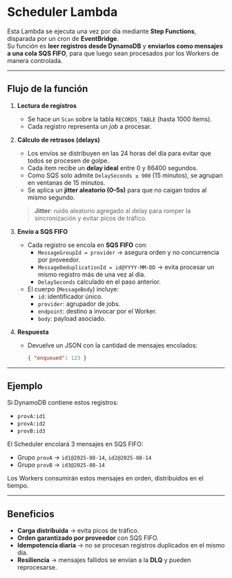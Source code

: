 # Scheduler Lambda

Esta Lambda se ejecuta una vez por día mediante **Step Functions**, disparada por un cron de **EventBridge**.  
Su función es **leer registros desde DynamoDB** y **enviarlos como mensajes a una cola SQS FIFO**, para que luego sean procesados por los Workers de manera controlada.

---

## Flujo de la función

1. **Lectura de registros**
    - Se hace un `Scan` sobre la tabla `RECORDS_TABLE` (hasta 1000 ítems).
    - Cada registro representa un *job* a procesar.

2. **Cálculo de retrasos (delays)**
    - Los envíos se distribuyen en las 24 horas del día para evitar que todos se procesen de golpe.
    - Cada item recibe un **delay ideal** entre 0 y 86400 segundos.
    - Como SQS solo admite `DelaySeconds ≤ 900` (15 minutos), se agrupan en ventanas de 15 minutos.
    - Se aplica un **jitter aleatorio (0–5s)** para que no caigan todos al mismo segundo.

   > **Jitter**: ruido aleatorio agregado al delay para romper la sincronización y evitar picos de tráfico.

3. **Envío a SQS FIFO**
    - Cada registro se encola en **SQS FIFO** con:
        - `MessageGroupId = provider` → asegura orden y no concurrencia por proveedor.
        - `MessageDeduplicationId = id@YYYY-MM-DD` → evita procesar un mismo registro más de una vez al día.
        - `DelaySeconds` calculado en el paso anterior.
    - El cuerpo (`MessageBody`) incluye:
        - `id`: identificador único.
        - `provider`: agrupador de jobs.
        - `endpoint`: destino a invocar por el Worker.
        - `body`: payload asociado.

4. **Respuesta**
    - Devuelve un JSON con la cantidad de mensajes encolados:
      ```json
      { "enqueued": 123 }
      ```

---

## Ejemplo

Si DynamoDB contiene estos registros:

- `provA:id1`
- `provA:id2`
- `provB:id3`

El Scheduler encolará 3 mensajes en SQS FIFO:

- Grupo `provA` → `id1@2025-08-14`, `id2@2025-08-14`
- Grupo `provB` → `id3@2025-08-14`

Los Workers consumirán estos mensajes en orden, distribuidos en el tiempo.

---

## Beneficios

- **Carga distribuida** → evita picos de tráfico.
- **Orden garantizado por proveedor** con SQS FIFO.
- **Idempotencia diaria** → no se procesan registros duplicados en el mismo día.
- **Resiliencia** → mensajes fallidos se envían a la **DLQ** y pueden reprocesarse.
